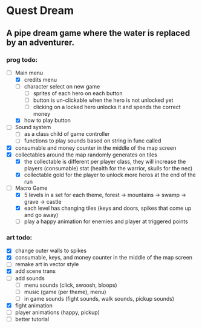 # Quest Dream

## A pipe dream game where the water is replaced by an adventurer.



### prog todo:
- [ ] Main menu
   - [x] credits menu
   - [ ] character select on new game
      - [ ] sprites of each hero on each button
      - [ ] button is un-clickable when the hero is not unlocked yet
      - [ ] clicking on a locked hero unlocks it and spends the correct money
   - [x] how to play button
- [ ] Sound system
   - [ ] as a class child of game controller
   - [ ] functions to play sounds based on string in func called
- [x] consumable and money counter in the middle of the map screen
- [x] collectables around the map randomly generates on tiles
   - [x] the collectable is different per player class, they will increase the players (consumable) stat (health for the warrior, skulls for the nec)
   - [x] collectable gold for the player to unlock more heros at the end of the run
- [ ] Macro Game
   - [x] 5 levels in a set for each theme, forest -> mountains -> swamp -> grave -> castle
   - [x] each level has changing tiles (keys and doors, spikes that come up and go away)
   - [ ] play a happy animation for enemies and player at triggered points

### art todo:
- [x] change outer walls to spikes
- [x] consumable, keys, and money counter in the middle of the map screen
- [ ] remake art in vector style
- [x] add scene trans
- [ ] add sounds
   - [ ] menu sounds (click, swoosh, bloops)
   - [ ] music (game (per theme), menu)
   - [ ] in game sounds (fight sounds, walk sounds, pickup sounds)
- [x] fight animation
- [ ] player animations (happy, pickup)
- [ ] better tutorial
